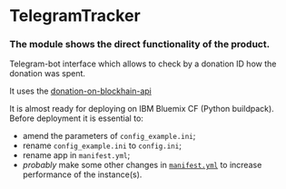 # TelegramTracker
###  The module shows the direct functionality of the product.
Telegram-bot interface which allows to check by a donation ID how the donation was spent.

It uses the [donation-on-blockhain-api](https://github.com/AplusD/dontation-on-blockchain-api)

It is almost ready for deploying on IBM Bluemix CF (Python buildpack). Before deployment it is essential to:
- amend the parameters of `config_example.ini`;
- rename `config_example.ini` to `config.ini`;
- rename app in `manifest.yml`;
- *probably* make some other changes in [`manifest.yml`](https://www.ibm.com/support/knowledgecenter/en/SSMKFH/com.ibm.apmaas.doc/install/bluemix_sample_yml.htm) to increase performance of the instance(s).